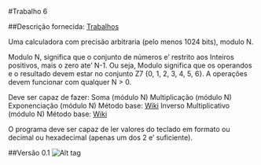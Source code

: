 #Trabalho 6

##Descrição fornecida: [Trabalhos](https://docs.google.com/document/d/1MMbkVkNm2D4nWaywwZyuAqqa_KM9OJOajtUJfy6yk04)

Uma calculadora com precisão arbitraria (pelo menos 1024 bits), modulo N.

Modulo N, significa que o conjunto de números e’ restrito aos Inteiros positivos, mais o zero ate’ N-1.  Ou seja, Modulo significa que os operandos e o resultado devem estar no conjunto Z7 {0, 1, 2, 3, 4, 5, 6}. A operações devem funcionar com qualquer N > 0.

Deve ser capaz de fazer:
	Soma (módulo N)
	Multiplicação (módulo N)
	Exponenciação (módulo N)
	Método base: [Wiki](https://en.wikipedia.org/wiki/Exponentiation_by_squaring)
	Inverso Multiplicativo (módulo N)
	Método base: [Wiki](https://en.wikipedia.org/wiki/Extended_Euclidean_algorithm)

O programa deve ser capaz de ler valores do teclado em formato ou decimal ou hexadecimal (apenas um dos 2 e’ suficiente).

##Versão 0.1
![Alt tag](https://raw.githubusercontent.com/liposo/sas/master/Trabalho\6/img/main.PNG)
